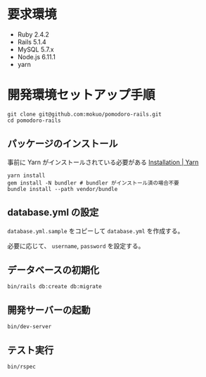 # 要求環境

- Ruby 2.4.2
- Rails 5.1.4
- MySQL 5.7.x
- Node.js 6.11.1
- yarn

# 開発環境セットアップ手順

```
git clone git@github.com:mokuo/pomodoro-rails.git
cd pomodoro-rails
```

## パッケージのインストール

事前に Yarn がインストールされている必要がある
[Installation \| Yarn](https://yarnpkg.com/en/docs/install)

```
yarn install
gem install -N bundler # bundler がインストール済の場合不要
bundle install --path vendor/bundle
```

## database.yml の設定

`database.yml.sample` をコピーして `database.yml` を作成する。

必要に応じて、 `username`, `password` を設定する。

## データベースの初期化

```
bin/rails db:create db:migrate
```

## 開発サーバーの起動

```
bin/dev-server
```

## テスト実行

```
bin/rspec
```
